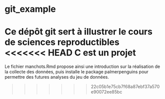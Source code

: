 # git_example

Ce dépôt git sert à illustrer le cours de sciences reproductibles
<<<<<<< HEAD
C est un projet
=======

Le fichier manchots.Rmd propose ainsi une introduction sur la réalisation de la 
collecte des données, puis installe le package palmerpenguins pour permettre
des futures analyses du jeu de données.
>>>>>>> 22c05b1e75cb7f68a87ebf37a570e90072ee85bc

